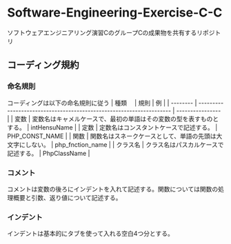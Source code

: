 # Software-Engineering-Exercise-C-C
ソフトウェアエンジニアリング演習CのグループCの成果物を共有するリポジトリ

## コーディング規約

### 命名規則
コーディングは以下の命名規則に従う
| 種類　   | 規則                                                                 | 例               | 
| -------- | -------------------------------------------------------------------- | ---------------- | 
| 変数     | 変数名はキャメルケースで、最初の単語はその変数の型を表すものとする。 | intHensuName     | 
| 定数     | 定数名はコンスタントケースで記述する。                               | PHP_CONST_NAME   | 
| 関数     | 関数名はスネークケースとして、単語の先頭は大文字にしない。           | php_fnction_name | 
| クラス名 | クラス名はパスカルケースで記述する。                                 | PhpClassName     | 

### コメント
コメントは変数の後ろにインデントを入れて記述する。関数については関数の処理概要と引数、返り値について記述する。

### インデント
インデントは基本的にタブを使って入れる空白4つ分とする。